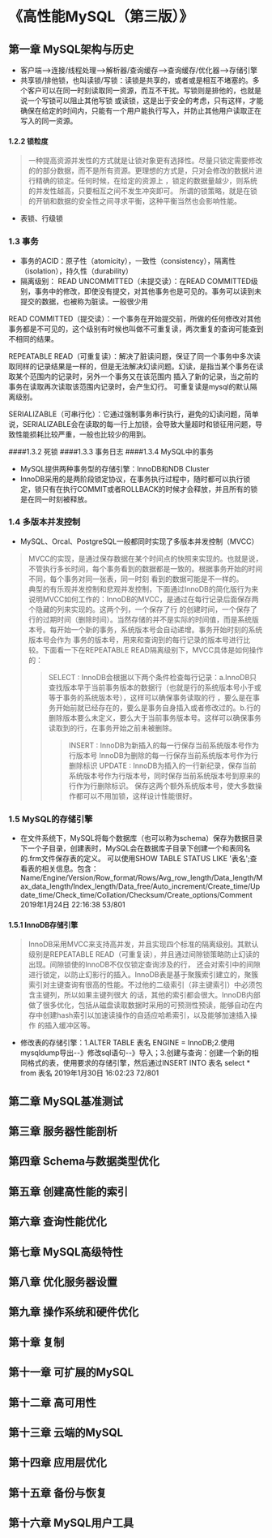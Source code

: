 # 《高性能MySQL（第三版）》

## 第一章 MySQL架构与历史
- 客户端-->连接/线程处理-->解析器/查询缓存-->查询缓存/优化器-->存储引擎
- 共享锁/排他锁，也叫读锁/写锁：读锁是共享的，或者或是相互不堵塞的。多个客户可以在同一时刻读取同一资源，而互不干扰。写锁则是排他的，也就是说一个写锁可以阻止其他写锁
或读锁，这是出于安全的考虑，只有这样，才能确保在给定的时间内，只能有一个用户能执行写入，并防止其他用户读取正在写入的同一资源。
#### 1.2.2 锁粒度
>一种提高资源并发性的方式就是让锁对象更有选择性。尽量只锁定需要修改的的部分数据，而不是所有资源。更理想的方式是，只对会修改的数据片进行精确的锁定。任何时候，在给定的资源上
，锁定的数据量越少，则系统的并发性越高，只要相互之间不发生冲突即可。
所谓的锁策略，就是在锁的开销和数据的安全性之间寻求平衡，这种平衡当然也会影响性能。
- 表锁、行级锁
### 1.3 事务
- 事务的ACID：原子性（atomicity），一致性（consistency），隔离性（isolation），持久性（durability）
- 隔离级别：
READ UNCOMMITTED（未提交读）：在READ COMMITTED级别，事务中的修改，即使没有提交，对其他事务也是可见的。事务可以读到未提交的数据，也被称为脏读。一般很少用

READ COMMITTED（提交读）：一个事务在开始提交前，所做的任何修改对其他事务都是不可见的，这个级别有时候也叫做不可重复读，两次重复的查询可能查到不相同的结果。

REPEATABLE READ（可重复读）：解决了脏读问题，保证了同一个事务中多次读取同样的记录结果是一样的，但是无法解决幻读问题。幻读，是指当某个事务在读取某个范围内的记录时，另外一个事务又在该范围内
插入了新的记录，当之前的事务在读取再次读取该范围内记录时，会产生幻行。
可重复读是mysql的默认隔离级别。

SERIALIZABLE（可串行化）：它通过强制事务串行执行，避免的幻读问题，简单说，SERIALIZABLE会在读取的每一行上加锁，会导致大量超时和锁征用问题，导致性能损耗比较严重，一般也比较少的用到。

####1.3.2 死锁
####1.3.3 事务日志
####1.3.4 MySQL中的事务
- MySQL提供两种事务型的存储引擎：InnoDB和NDB Cluster
- InnoDB采用的是两阶段锁定协议，在事务执行过程中，随时都可以执行锁定，锁只有在执行COMMIT或者ROLLBACK的时候才会释放，并且所有的锁是在同一时刻被释放。

### 1.4 多版本并发控制
- MySQL、Orcal、PostgreSQL一般都同时实现了多版本并发控制（MVCC）
> MVCC的实现，是通过保存数据在某个时间点的快照来实现的。也就是说，不管执行多长时间，每个事务看到的数据都是一致的。根据事务开始的时间不同，每个事务对同一张表，同一时刻
看到的数据可能是不一样的。   
>典型的有乐观并发控制和悲观并发控制，下面通过InnoDB的简化版行为来说明MVCC如何工作的：InnoDB的MVCC，是通过在每行记录后面保存两个隐藏的列来实现的。这两个列，一个保存了行
的创建时间，一个保存了行的过期时间（删除时间）。当然存储的并不是实际的时间值，而是系统版本号。每开始一个新的事务，系统版本号会自动递增。事务开始时刻的系统版本号会作为
事务的版本号，用来和查询到的每行记录的版本号进行比较。下面看一下在REPEATABLE READ隔离级别下，MVCC具体是如何操作的：
>>SELECT : InnoDB会根据以下两个条件检查每行记录：a.InnoDB只查找版本早于当前事务版本的数据行（也就是行的系统版本号小于或等于事务的系统版本号），这样可以确保事务读取的行
，要么是在事务开始前就已经存在的，要么是事务自身插入或者修改过的。b.行的删除版本要么未定义，要么大于当前事务版本号。这样可以确保事务读取到的行，在事务开始之前未被删除。
>>>INSERT : InnoDB为新插入的每一行保存当前系统版本号作为行版本号
>>>InnoDB为删除的每一行保存当前系统版本号作为行删除标识
>>>UPDATE : InnoDB为插入的一行新纪录，保存当前系统版本号作为行版本号，同时保存当前系统版本号到原来的行作为行删除标识。
>保存这两个额外系统版本号，使大多数操作都可以不用加锁，这样设计性能很好。

### 1.5 MySQL的存储引擎
- 在文件系统下，MySQL将每个数据库（也可以称为schema）保存为数据目录下一个子目录，创建表时，MySQL会在数据库子目录下创建一个和表同名的.frm文件保存表的定义。
可以使用SHOW TABLE STATUS LIKE '表名';查看表的相关信息。包含：Name/Engine/Version/Row_format/Rows/Avg_row_length/Data_length/Max_data_length/Index_length/Data_free/Auto_increment/Create_time/Update_time/Check_time/Collation/Checksum/Create_options/Comment
2019年1月24日 22:16:38  53/801
#### 1.5.1 InnoDB存储引擎
>InnoDB采用MVCC来支持高并发，并且实现四个标准的隔离级别。其默认级别是REPEATABLE READ（可重复读），并且通过间隙锁策略防止幻读的出现。间隙锁使的InnoDB不仅仅锁定查询涉及的行，
还会对索引中的间隙进行锁定，以防止幻影行的插入。InnoDB表是基于聚簇索引建立的，聚簇索引对主键查询有很高的性能。不过他的二级索引（非主键索引）中必须包含主键列，所以如果主键列很大
的话，其他的索引都会很大。InnoDB内部做了很多优化，包括从磁盘读取数据时采用的可预测性预读，能够自动在内存中创建hash索引以加速读操作的自适应哈希索引，以及能够加速插入操作
的插入缓冲区等。

- 修改表的存储引擎：1.ALTER TABLE 表名 ENGINE = InnoDB;2.使用mysqldump导出--》修改sql语句--》导入；3.创建与查询：创建一个新的相同格式的表，使用要求的存储引擎，然后通过INSERT INTO 表名 select * from 表名
2019年1月30日 16:02:23 72/801



## 第二章 MySQL基准测试

## 第三章 服务器性能剖析

## 第四章 Schema与数据类型优化

## 第五章 创建高性能的索引

## 第六章 查询性能优化

## 第七章 MySQL高级特性

## 第八章 优化服务器设置

## 第九章 操作系统和硬件优化

## 第十章 复制

## 第十一章 可扩展的MySQL

## 第十二章 高可用性

## 第十三章 云端的MySQL

## 第十四章 应用层优化

## 第十五章 备份与恢复

## 第十六章 MySQL用户工具
